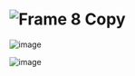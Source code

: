 #  ![Frame 8](https://user-images.githubusercontent.com/6630660/212826788-9eeab669-783c-472b-98ed-ee049984cc19.png) Copy

![image](https://user-images.githubusercontent.com/6630660/212826364-28155c87-c809-4ab8-b203-c8438fa64749.png)

![image](https://user-images.githubusercontent.com/6630660/212826583-75744773-2f10-45a7-8e5d-281ab1f9eee3.png)
